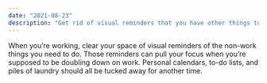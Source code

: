```yaml
---
date: "2021-08-23"
description: "Get rid of visual reminders that you have other things to do."
---
```


When you’re working, clear your space of visual reminders of the non-work things you need to do. Those reminders can pull your focus when you’re supposed to be doubling down on work. Personal calendars, to-do lists, and piles of laundry should all be tucked away for another time.
